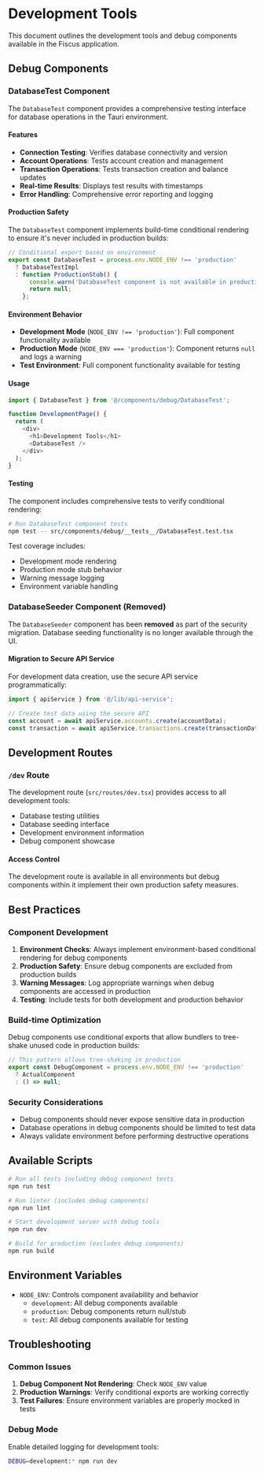 # Development Tools

This document outlines the development tools and debug components available in the Fiscus application.

## Debug Components

### DatabaseTest Component

The `DatabaseTest` component provides a comprehensive testing interface for database operations in the Tauri environment.

#### Features

- **Connection Testing**: Verifies database connectivity and version
- **Account Operations**: Tests account creation and management
- **Transaction Operations**: Tests transaction creation and balance updates
- **Real-time Results**: Displays test results with timestamps
- **Error Handling**: Comprehensive error reporting and logging

#### Production Safety

The `DatabaseTest` component implements build-time conditional rendering to ensure it's never included in production builds:

```typescript
// Conditional export based on environment
export const DatabaseTest = process.env.NODE_ENV !== 'production' 
  ? DatabaseTestImpl 
  : function ProductionStub() {
      console.warn('DatabaseTest component is not available in production builds');
      return null;
    };
```

#### Environment Behavior

- **Development Mode** (`NODE_ENV !== 'production'`): Full component functionality available
- **Production Mode** (`NODE_ENV === 'production'`): Component returns `null` and logs a warning
- **Test Environment**: Full component functionality available for testing

#### Usage

```typescript
import { DatabaseTest } from '@/components/debug/DatabaseTest';

function DevelopmentPage() {
  return (
    <div>
      <h1>Development Tools</h1>
      <DatabaseTest />
    </div>
  );
}
```

#### Testing

The component includes comprehensive tests to verify conditional rendering:

```bash
# Run DatabaseTest component tests
npm test -- src/components/debug/__tests__/DatabaseTest.test.tsx
```

Test coverage includes:

- Development mode rendering
- Production mode stub behavior
- Warning message logging
- Environment variable handling

### DatabaseSeeder Component (Removed)

The `DatabaseSeeder` component has been **removed** as part of the security migration. Database seeding functionality is no longer available through the UI.

#### Migration to Secure API Service

For development data creation, use the secure API service programmatically:

```typescript
import { apiService } from '@/lib/api-service';

// Create test data using the secure API
const account = await apiService.accounts.create(accountData);
const transaction = await apiService.transactions.create(transactionData);
```

## Development Routes

### `/dev` Route

The development route (`src/routes/dev.tsx`) provides access to all development tools:

- Database testing utilities
- Database seeding interface
- Development environment information
- Debug component showcase

#### Access Control

The development route is available in all environments but debug components within it implement their own production safety measures.

## Best Practices

### Component Development

1. **Environment Checks**: Always implement environment-based conditional rendering for debug components
2. **Production Safety**: Ensure debug components are excluded from production builds
3. **Warning Messages**: Log appropriate warnings when debug components are accessed in production
4. **Testing**: Include tests for both development and production behavior

### Build-time Optimization

Debug components use conditional exports that allow bundlers to tree-shake unused code in production builds:

```typescript
// This pattern allows tree-shaking in production
export const DebugComponent = process.env.NODE_ENV !== 'production' 
  ? ActualComponent 
  : () => null;
```

### Security Considerations

- Debug components should never expose sensitive data in production
- Database operations in debug components should be limited to test data
- Always validate environment before performing destructive operations

## Available Scripts

```bash
# Run all tests including debug component tests
npm run test

# Run linter (includes debug components)
npm run lint

# Start development server with debug tools
npm run dev

# Build for production (excludes debug components)
npm run build
```

## Environment Variables

- `NODE_ENV`: Controls component availability and behavior
  - `development`: All debug components available
  - `production`: Debug components return null/stub
  - `test`: All debug components available for testing

## Troubleshooting

### Common Issues

1. **Debug Component Not Rendering**: Check `NODE_ENV` value
2. **Production Warnings**: Verify conditional exports are working correctly
3. **Test Failures**: Ensure environment variables are properly mocked in tests

### Debug Mode

Enable detailed logging for development tools:

```bash
DEBUG=development:* npm run dev
```
